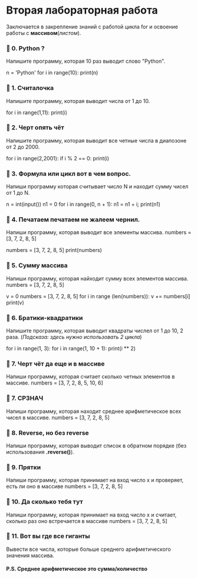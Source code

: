 # Вторая лабораторная работа
Заключается в закрепление знаний с работой цикла for и освоение работы с **массивом**(*листом*).

### 📌 0. Python ?
Напишите программу, которая 10 раз выводит слово "Python".

n = 'Python'
for i in range(10):
    print(n)


### 📌 1. Считалочка 
Напишите программу, которая выводит числа от 1 до 10.

for i in range(1,11):
    print(i)

### 📌 2. Черт опять чёт
Напишите программу, которая выводит все четные числа в диапозоне от 2 до 2000.

for i in range(2,2001):
    if i % 2 == 0:
        print(i)


### 📌 3. Формула или цикл вот в чем вопрос. 
Напиши программу которая считывает число N и находит сумму чисел от 1 до N.

n = int(input())
n1 = 0
for i in range(0, n + 1):
    n1 = n1 + i;
print(n1)

### 📌 4. Печатаем печатаем не жалеем чернил.
Напиши программу, которая выводит все элементы массива. numbers = [3, 7, 2, 8, 5]

numbers = [3, 7, 2, 8, 5]
print(numbers)

### 📌 5.  Сумму массива
Напиши программу, которая найходит сумму всех элементов массива. numbers = [3, 7, 2, 8, 5]

v = 0
numbers = [3, 7, 2, 8, 5]
for i in range (len(numbers)):
    v += numbers[i]
print(v)

### 📌 6. Братики-квадратики 
Напишите программу, которая выводит квадраты числел от 1 до 10, 2 раза. (*Подсказа: здесь нужно использовать 2 цикла*)

for i in range(1, 3):
    for i in range(1, 10 + 1):
        print(i ** 2)

### 📌 7. Черт чёт да еще и в массиве
Напиши программу, которая считает сколько четных элементов в массиве. numbers = [3, 7, 2, 8, 5, 10, 6]

### 📌 7. СРЗНАЧ
Напиши программу, которая находит среднее арифметическое всех чисел в массиве. numbers = [3, 7, 2, 8, 5]


### 📌 8. Reverse, но без reverse
Напиши программу, которая выводит список в обратном порядке (без использования **.reverse()**).


### 📌 9. Прятки
Напиши программу, которая принимает на вход число x и проверяет, есть ли оно в массиве numbers = [3, 7, 2, 8, 5]

### 📌 10. Да сколько тебя тут
Напиши программу, которая принимает на вход число x и считает, сколько раз оно встречается в массиве numbers = [3, 7, 2, 8, 5]

### 📌 11. Вот вы где все гиганты
Вывести все числа, которые больше среднего арифметического значения массива.


#### P.S. Среднее арифметическое это сумма/количество
